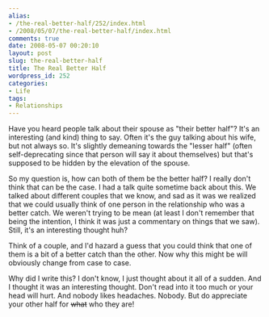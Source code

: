 ```yaml
---
alias:
- /the-real-better-half/252/index.html
- /2008/05/07/the-real-better-half/index.html
comments: true
date: 2008-05-07 00:20:10
layout: post
slug: the-real-better-half
title: The Real Better Half
wordpress_id: 252
categories:
- Life
tags:
- Relationships
---
```


Have you heard people talk about their spouse as "their better half"?  It's an interesting (and kind) thing to say.  Often it's the guy talking about his wife, but not always so.  It's slightly demeaning towards the "lesser half" (often self-deprecating since that person will say it about themselves) but that's supposed to be hidden by the elevation of the spouse.

So my question is, how can both of them be the better half?  I really don't think that can be the case.  I had a talk quite sometime back about this.  We talked about different couples that we know, and sad as it was we realized that we could usually think of one person in the relationship who was a better catch.  We weren't trying to be mean (at least I don't remember that being the intention, I think it was just a commentary on things that we saw).  Still, it's an interesting thought huh?  

Think of a couple, and I'd hazard a guess that you could think that one of them is a bit of a better catch than the other.  Now why this might be will obviously change from case to case.

Why did I write this?  I don't know, I just thought about it all of a sudden.  And I thought it was an interesting thought.  Don't read into it too much or your head will hurt.  And nobody likes headaches.  Nobody.  But do appreciate your other half for <del>what</del> who they are!
